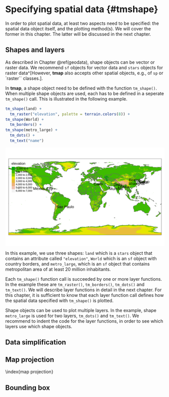 # Specifying spatial data {#tmshape}

In order to plot spatial data, at least two aspects need to be specified: the spatial data object itself, and the plotting method(s). 
We will cover the former in this chapter. 
The latter will be discussed in the next chapter.
<!--to improve later-->

## Shapes and layers

As described in Chapter \@ref(geodata), shape objects can be vector or raster data.
We recommend `sf` objects for vector data and `stars` objects for raster data^[However, **tmap** also accepts other spatial objects, e.g., of `sp` or `raster`` classes.].

In **tmap**, a shape object need to be defined with the function `tm_shape()`.
When multiple shape objects are used, each has to be defined in a seperate `tm_shape()` call.
This is illustrated in the following example.





```r
tm_shape(land) +
  tm_raster("elevation", palette = terrain.colors(8)) +
tm_shape(World) +
  tm_borders() +
tm_shape(metro_large) +
  tm_dots() +
  tm_text("name")
```

<img src="04-tm-shape_files/figure-html/unnamed-chunk-2-1.png" width="672" style="display: block; margin: auto;" />


In this example, we use three shapes: `land` which is a `stars` object that contains an attribute called `"elevation"`, `World` which is an `sf` object with country borders, and `metro_large`, which is an `sf` object that contains metropolitan area of at least 20 million inhabitants.

Each `tm_shape()` function call is succeeded by one or more layer functions.
In the example these are `tm_raster()`, `tm_borders()`, `tm_dots()` and `tm_text()`.
We will describe layer functions in detail in the next chapter.
For this chapter, it is sufficient to know that each layer function call defines how the spatial data specified with `tm_shape()` is plotted.

Shape objects can be used to plot multiple layers.
In the example, shape `metro_large` is used for two layers, `tm_dots()` and `tm_text()`.
We recommend to indent the code for the layer functions, in order to see which layers use which shape objects.
<!--to discuss-->

## Data simplification

<!-- About arguments `simplify` and `raster.downsample`. -->

## Map projection
\index{map projection}

<!-- About arguments `projection`, `. And maybe `raster.warp`. -->

## Bounding box

<!-- `bbox` and `is.master` -->
